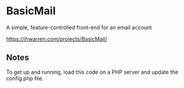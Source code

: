 # BasicMail
A simple, feature-controlled front-end for an email account

https://jhwarren.com/projects/BasicMail/

## Notes

To get up and running, load this code on a PHP server and update the config.php file.
